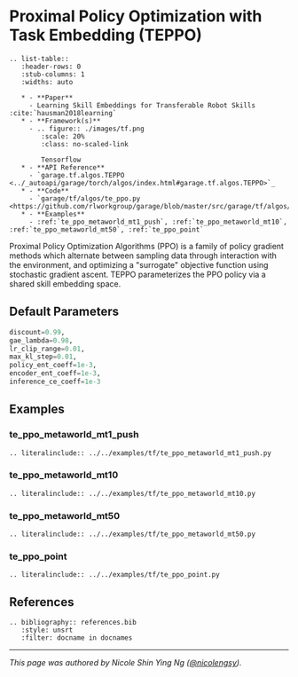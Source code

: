 # Proximal Policy Optimization with Task Embedding (TEPPO)


```eval_rst
.. list-table::
   :header-rows: 0
   :stub-columns: 1
   :widths: auto

   * - **Paper**
     - Learning Skill Embeddings for Transferable Robot Skills :cite:`hausman2018learning`
   * - **Framework(s)**
     - .. figure:: ./images/tf.png
        :scale: 20%
        :class: no-scaled-link

        Tensorflow
   * - **API Reference**
     - `garage.tf.algos.TEPPO <../_autoapi/garage/torch/algos/index.html#garage.tf.algos.TEPPO>`_
   * - **Code**
     - `garage/tf/algos/te_ppo.py <https://github.com/rlworkgroup/garage/blob/master/src/garage/tf/algos/te_ppo.py>`_
   * - **Examples**
     - :ref:`te_ppo_metaworld_mt1_push`, :ref:`te_ppo_metaworld_mt10`, :ref:`te_ppo_metaworld_mt50`, :ref:`te_ppo_point`
```

Proximal Policy Optimization Algorithms (PPO) is a family of policy gradient methods which alternate between sampling data through interaction with the environment, and optimizing a "surrogate" objective function using stochastic gradient ascent. TEPPO parameterizes the PPO policy via a shared skill embedding space.

## Default Parameters

```py
discount=0.99,
gae_lambda=0.98,
lr_clip_range=0.01,
max_kl_step=0.01,
policy_ent_coeff=1e-3,
encoder_ent_coeff=1e-3,
inference_ce_coeff=1e-3
```

## Examples

### te_ppo_metaworld_mt1_push

```eval_rst
.. literalinclude:: ../../examples/tf/te_ppo_metaworld_mt1_push.py
```

### te_ppo_metaworld_mt10

```eval_rst
.. literalinclude:: ../../examples/tf/te_ppo_metaworld_mt10.py
```

### te_ppo_metaworld_mt50

```eval_rst
.. literalinclude:: ../../examples/tf/te_ppo_metaworld_mt50.py
```

### te_ppo_point

```eval_rst
.. literalinclude:: ../../examples/tf/te_ppo_point.py
```

## References

```eval_rst
.. bibliography:: references.bib
   :style: unsrt
   :filter: docname in docnames
```

----

*This page was authored by Nicole Shin Ying Ng ([@nicolengsy](https://github.com/nicolengsy)).*
